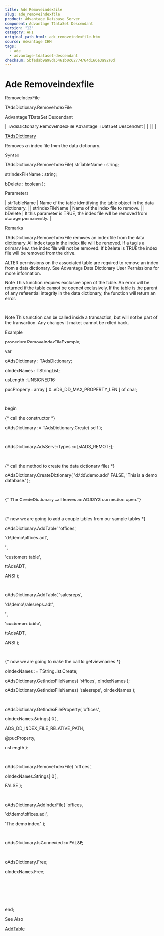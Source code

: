 ```yaml
---
title: Ade Removeindexfile
slug: ade_removeindexfile
product: Advantage Database Server
component: Advantage TDataSet Descendant
version: "12"
category: API
original_path_html: ade_removeindexfile.htm
source: Advantage CHM
tags:
  - ade
  - advantage-tdataset-descendant
checksum: 5bfedab9a98da5461b0c62774764d166e3a92a0d
---
```


# Ade Removeindexfile

RemoveIndexFile

TAdsDictionary.RemoveIndexFile

Advantage TDataSet Descendant

| TAdsDictionary.RemoveIndexFile  Advantage TDataSet Descendant |  |  |  |  |

[TAdsDictionary](ade_tadsdictionary.md)

Removes an index file from the data dictionary.

Syntax

TAdsDictionary.RemoveIndexFile( strTableName : string;

strIndexFileName : string;

bDelete : boolean );

Parameters

| strTableName | Name of the table identifying the table object in the data dictionary. |
| strIndexFileName | Name of the index file to remove. |
| bDelete | If this parameter is TRUE, the index file will be removed from storage permanently. |

Remarks

TAdsDictionary.RemoveIndexFile removes an index file from the data dictionary. All index tags in the index file will be removed. If a tag is a primary key, the index file will not be removed. If bDelete is TRUE the index file will be removed from the drive.

ALTER permissions on the associated table are required to remove an index from a data dictionary. See Advantage Data Dictionary User Permissions for more information.

Note This function requires exclusive open of the table. An error will be returned if the table cannot be opened exclusively. If the table is the parent of any referential integrity in the data dictionary, the function will return an error.

 

Note This function can be called inside a transaction, but will not be part of the transaction. Any changes it makes cannot be rolled back.

Example

procedure RemoveIndexFileExample;

var

oAdsDictionary : TAdsDictionary;

oIndexNames : TStringList;

usLength : UNSIGNED16;

pucProperty : array [ 0..ADS\_DD\_MAX\_PROPERTY\_LEN ] of char;

 

begin

{\* call the constructor \*}

oAdsDictionary := TAdsDictionary.Create( self );

 

oAdsDictionary.AdsServerTypes := [stADS\_REMOTE];

 

{\* call the method to create the data dictionary files \*}

oAdsDictionary.CreateDictionary( 'd:\dd\demo.add', FALSE, 'This is a demo database.' );

 

{\* The CreateDictionary call leaves an ADSSYS connection open.\*}

 

{\* now we are going to add a couple tables from our sample tables \*}

oAdsDictionary.AddTable( 'offices',

'd:\demo\offices.adt',

'',

'customers table',

ttAdsADT,

ANSI );

 

oAdsDictionary.AddTable( 'salesreps',

'd:\demo\salesreps.adt',

'',

'customers table',

ttAdsADT,

ANSI );

 

{\* now we are going to make the call to getviewnames \*}

oIndexNames := TStringList.Create;

oAdsDictionary.GetIndexFileNames( 'offices', oIndexNames );

oAdsDictionary.GetIndexFileNames( 'salesreps', oIndexNames );

 

oAdsDictionary.GetIndexFileProperty( 'offices',

oIndexNames.Strings[ 0 ],

ADS\_DD\_INDEX\_FILE\_RELATIVE\_PATH,

@pucProperty,

usLength );

 

oAdsDictionary.RemoveIndexFile( 'offices',

oIndexNames.Strings[ 0 ],

FALSE );

 

oAdsDictionary.AddIndexFile( 'offices',

'd:\demo\offices.adi',

'The demo index.' );

 

oAdsDictionary.IsConnected := FALSE;

 

oAdsDictionary.Free;

oIndexNames.Free;

 

 

 

end;

See Also

[AddTable](ade_addtable.md)

